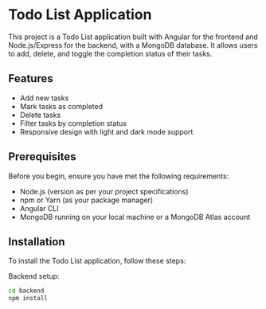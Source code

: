 # Todo List Application

This project is a Todo List application built with Angular for the frontend and Node.js/Express for the backend, with a MongoDB database. It allows users to add, delete, and toggle the completion status of their tasks.

## Features

- Add new tasks
- Mark tasks as completed
- Delete tasks
- Filter tasks by completion status
- Responsive design with light and dark mode support

## Prerequisites

Before you begin, ensure you have met the following requirements:

- Node.js (version as per your project specifications)
- npm or Yarn (as your package manager)
- Angular CLI
- MongoDB running on your local machine or a MongoDB Atlas account

## Installation

To install the Todo List application, follow these steps:

Backend setup:

```bash
cd backend
npm install
```
